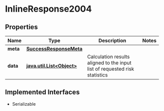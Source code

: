 

# InlineResponse2004


## Properties

Name | Type | Description | Notes
------------ | ------------- | ------------- | -------------
**meta** | [**SuccessResponseMeta**](SuccessResponseMeta.md) |  | 
**data** | [**java.util.List&lt;Object&gt;**](Object.md) | Calculation results aligned to the input list of requested risk statistics | 


## Implemented Interfaces

* Serializable


